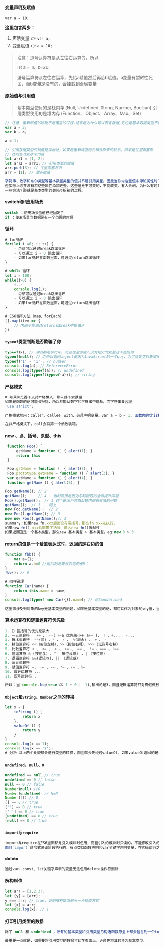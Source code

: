 

#### 变量声明及赋值

`var a = 10;`

**这里包含两步：**

1. 声明变量 👉 `var a;`
2. 变量赋值 👉 `a = 10;`

> 注意：逗号运算符是从左往右运算的，所以
>
> let a = 10, b=20;
>
> 逗号运算符从左往右运算，先给a赋值然后再给b赋值。a变量有暂时性死区，而b变量是没有的，会挂载到全局变量

#### 原始值与引用值

> 基本类型使用的是栈内存 (Null, Undefined, String, Number, Boolean)
> 引用类型使用的是堆内存 (Function、 Object、 Array、Map、Set)

```javascript
// 注意，重新赋值的过程不是覆盖的过程.这就是为什么可以恢复数据,这也是基本数据类型不能修改的原因。
var a = 3;
var b = a;

a = 1; 

// 引用数据类型的赋值是存地址，如果是重新赋值则会销毁原来的联系。如果是往里面塞东
// 西则会改变原来的值
let arr1 = [1, 2];
let arr2 = arr1; // 引用类型的赋值
arr.push(3); // 往里面塞东西
arr = [1]; // 重新赋值

字符串、数字和布尔类型等基本数据类型的值并不是引用类型，因此当你向这些值中添加属性时`JavaScript`并不会报错，
但实际上你并没有将这些属性添加进去。这些值是不可变的，不能改变。有人会问，为什么有时候字符串可以像对象一样使用
一些方法？那就是基本类型的装箱与拆箱的过程。
```



#### switch和if应用场景

```javascript
switch ：使用场景当值已经固定了
if ：使用场景当数据是有一个范围的时候
```



#### 循环

```javascript
# for循环
for(let i =0; i;i++) {
    - 内部可以通过break跳出循环
    - 可以通过 i = 0 跳出循环
    - 如果for循环在函数里面，可通过return跳出循环
}

# while 循环
let i = 100;
while(i>0) {
    i--;
    console.log(i);
    - 内部可以通过break跳出循环
    - 可以通过 i = 0 跳出循环
    - 如果for循环在函数里面，可通过return跳出循环
}

# ES6循环方法（map、forEach）
[].map(item => {
    // 内部不能通过return和break中断循环
})
```



#### `typeof`类型判断是否欺骗了你

```javascript
typeof(x); // 输出都是字符串，而且在里面输入没有定义的变量也不会报错
typeof(null); // 之所以返回object是因为JavaScript的一个bug，为了指定空对象提出来的。
typeof('1' - '1'); // number
console.log(a); // ReferenceError
console.log(typeof(a)); // undefined
console.log(typeof(typeof(a))); // string
```



#### 严格模式

```javascript
# 如果浏览器不支持严格模式，那么就不会报错
如果是函数的话可能会报错，所以只能从数字和字符串中选择，而字符串最合理
'use strict';

严格模式禁用：caller、callee、with、必须声明变量、var a = b = 1, 函数内的this指向undefined，在严格模式下调用函数要通过call来改变this的指向，函数参数不能重复、对象的属性名拒绝重复(但不报错)，eval在严格模式下是有作用域的不能在全局访问，不能使用八进制，而且在严格模式下给封印的属性赋值扩展、赋值会报错

在非严格模式下，call会将第一个参数装箱。
```



#### new 、点、括号、原型、this

```javascript
 function Foo() {
     getName = function () { alert(1); }
     return this;
 }

 Foo.getName = function () { alert(2); }
 Foo.prototype.getName = function () { alert(3); }
 var getName = function () { alert(4); }
 function getName () { alert(5); }

Foo.getName(); // 2
getName();     // 4   当时做错是因为忽略函数的全部提升问题
Foo().getName();  // 1 这个是因为忽略函数内部有赋值的问题
getName();  // 1    同上
new Foo.getName();  // 2 
new Foo().getName(); // 3
new new Foo().getName();// 3
summary：如果new fn.xxx后面没有带括号，那么fn.xxx先执行，
如果new fn().xxx后面带了括号，那么new fn()限制性
如果返回值是一个基本类型，那么new 基本类型 > 基本类型。eg:new 3 > 3
```



#### return的值是一个赋值表达式时，返回的是右边的值

```javascript
function fbb() {
    var a={};
    return a.b=0;//返回的是等号右边的值0；
}
fbb(); // 0

# 同样道理
function Car(name) {
    return this.name = name;
}
console.log(typeof new Car({}).name); // 返回undefined

这里面涉及到对象的key是基本类型的问题，如果是基本类型的话，都可以作为对象的key值，当然也包括 null 、 undefined 、 ''、 ' ' 、 NaN,如果是引用类型的话，key值是堆地址
```



#### 算术运算符和逻辑运算符优先级

```javascript
1.（）圆括号的优先级最大
2. 一元运算符   ++ 、 --( ++a 优先级小于 a++ )、 ! 、+... 、-...
3. 算术运算符  **(幂) 、* 、 / 、 %(取余) 、 + 、 -
4. 移位运算符 <<（按位左移）、>>（按位右移）、>>>（无符号右移）
5. 比较运算符 < 、 <= 、 > 、 >= 、 == 、 != 、=== 、!==
6. 位运算符 & (按位与) 、^ （按位异或） 、| (按位或)
7. 逻辑运算符 &&(逻辑与)、|| （逻辑或） 
8. 三元运算符
9. 赋值运算符 =、 += 、-= 、*= 、/= 、%=
10. 展开运算符 ...
11. 逗号运算符 , 

所以：当 console.log(true && 1 + 0 || 1),输出的是3，而且逻辑运算符只对真假做校验，不会特意去转化成 true 与 false 作为返回值
```



#### `Object`和`String`、`Number`之间的转换

```javascript
let x = {
    toString () {
        return x;
    },
    valueOf () {
        return y;
    }
}
console.log(x == 1);
console.log(x == '2');
# 分析 以上两个比较都会进行类型的转换，而且都会先经过valueOf。如果valueOf返回的是基本类型，那么就不会经过toString的方法。如果只有toString方法，那么直接走toString方法，并且若返回的不是基本的数据类型则报错。
```



#### `undefined`、`null`、`0`

```javascript
undefined == null // true
undefined == 0 // false
null == 0 // false
Number(null) //0
Number(undefined) // NaN
Number([]) // 0
[] == 0 // true
[''] == 0 // true
[' '] == 0 // true
[undefined] == 0 // true
[null] == 0 // true
```



#### `import`与`require`

```javascript
import与require在ES6里面都是引入模块时使用，而且引入的模块时只读的，不能修改引入的模块。
而且`import`命令式编译阶段执行的，有点类似函数声明和var关键字声明变量，在代码运行之前。因此这意味着被导入的模块会先运行，而导入模块的文件会后执行。
```



#### delete

```javascript
通过var、const、let关键字声明的变量无法使用delete操作符删除
```



#### 解构赋值

```javascript
let arr = [1,2,3];
let [y] = [arr];
y === arr; // true，证明解构赋值是另一种赋值方式
let [x] = arr;
console.log(x); // 1
```



#### 打印引用类型的数据

```javascript
除了 null 和 undefined ，所有的基本类型和引用类型的构造函数原型上都会挂在到一个toString()的方法函数。对于引用类型的数据，可以将其序列化。对于基本类型，可以将其进行格式上面的改变。

最重要一点就是，如果要将引用类型的数据打印在页面上，必须先将其转换为基本类型。
```
